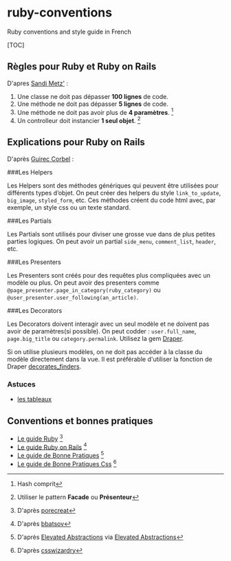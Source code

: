 ruby-conventions
================

Ruby conventions and style guide in French

[TOC]

## Règles pour Ruby et Ruby on Rails

D'apres [Sandi Metz'](http://rubyrogues.com/087-rr-book-clubpractical-object-oriented-design-in-ruby-with-sandi-metz/) :

  1. Une classe ne doit pas dépasser **100 lignes** de code.
  2. Une méthode ne doit pas dépasser **5 lignes** de code.
  3. Une méthode ne doit pas avoir plus de **4 paramètres**. [^1]
  4. Un controlleur doit instancier **1 seul objet**. [^2]

[^1]: Hash comprit
[^2]: Utiliser le pattern **Facade** ou **Présenteur**


## Explications pour Ruby on Rails

D'après [Guirec Corbel](http://gcorbel.github.io/blog/blog/2013/10/12/quand-jutilise-des-helpers-des-partials-des-presenters-et-des-decorators/) :

###Les Helpers

Les Helpers sont des méthodes génériques qui peuvent être utilisées pour différents types d’objet. On peut créer des helpers du style ```link_to_update```, ```big_image```, ```styled_form```, etc. Ces méthodes créent du code html avec, par exemple, un style css ou un texte standard.

###Les Partials

Les Partials sont utilisés pour diviser une grosse vue dans de plus petites parties logiques. On peut avoir un partial ```side_menu```, ```comment_list```, ```header```, etc.

###Les Presenters

Les Presenters sont créés pour des requêtes plus compliquées avec un modèle ou plus. On peut avoir des presenters comme ```@page_presenter.page_in_category(ruby_category)``` ou ```@user_presenter.user_following(an_article)```.

###Les Decorators

Les Decorators doivent interagir avec un seul modèle et ne doivent pas avoir de paramètres(si possible). On peut codder : ```user.full_name```, ```page.big_title``` ou ```category.permalink```. Utilisez la gem [Draper](https://github.com/drapergem/draper).

Si on utilise plusieurs modèles, on ne doit pas accéder à la classe du modèle directement dans la vue. Il est préférable d'utiliser la fonction de Draper [decorates_finders](https://github.com/drapergem/draper#decorated-finders).

### Astuces

* [les tableaux](/array.md)

## Conventions et bonnes pratiques

* [Le guide Ruby](/Ruby/ruby-style-guide.md) [^3]
* [Le guide Ruby on Rails](/Ruby/rails-style-guide.md) [^4]
* [Le guide de Bonne Pratiques](/Ruby/bonnes-pratiques.md) [^5]
* [Le guide de Bonne Pratiques Css](/Css/bonnes-pratiques-css.md) [^6]

[^3]: D'après [porecreat](https://github.com/porecreat/ruby-style-guide/blob/master/README-frFR.md)
[^4]: D'après [bbatsov](https://github.com/bbatsov/rails-style-guide)
[^5]: D'après [Elevated Abstractions](http://elevatedabstractions.wordpress.com/2013/07/20/why-i-avoid-private-methods/) via [Elevated Abstractions](http://elevatedabstractions.wordpress.com/2013/07/20/why-i-avoid-private-methods/)
[^6]: D'après [csswizardry](https://github.com/csswizardry/CSS-Guidelines)